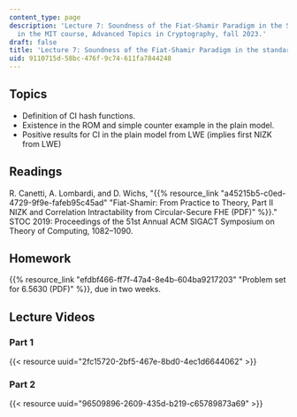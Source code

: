 ```yaml
---
content_type: page
description: 'Lecture 7: Soundness of the Fiat-Shamir Paradigm in the Standard Model
  in the MIT course, Advanced Topics in Cryptography, fall 2023.'
draft: false
title: 'Lecture 7: Soundness of the Fiat-Shamir Paradigm in the standard model'
uid: 9110715d-58bc-476f-9c74-611fa7844248
---
```

## Topics

- Definition of CI hash functions.
- Existence in the ROM and simple counter example in the plain model.
- Positive results for CI in the plain model from LWE (implies first NIZK from LWE)

## Readings

R. Canetti, A. Lombardi, and D. Wichs, "{{% resource_link "a45215b5-c0ed-4729-9f9e-fafeb95c45ad" "Fiat-Shamir: From Practice to Theory, Part II NIZK and Correlation Intractability from Circular-Secure FHE (PDF)" %}}." STOC 2019: Proceedings of the 51st Annual ACM SIGACT Symposium on Theory of Computing, 1082–1090.

## Homework

{{% resource_link "efdbf466-ff7f-47a4-8e4b-604ba9217203" "Problem set for 6.5630 (PDF)" %}}, due in two weeks.

## Lecture Videos

### Part 1

{{< resource uuid="2fc15720-2bf5-467e-8bd0-4ec1d6644062" >}}

### Part 2

{{< resource uuid="96509896-2609-435d-b219-c65789873a69" >}}